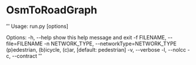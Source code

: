 # OsmToRoadGraph

′′′
Usage: run.py [options]

Options:
  -h, --help            show this help message and exit
  -f FILENAME, --file=FILENAME
  -n NETWORK_TYPE, --networkType=NETWORK_TYPE
                        (p)edestrian, (b)icycle, (c)ar, [default: pedestrian]
  -v, --verbose
  -l, --nolcc
  -c, --contract
′′′